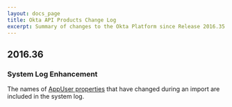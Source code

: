 ```yaml
---
layout: docs_page
title: Okta API Products Change Log
excerpt: Summary of changes to the Okta Platform since Release 2016.35
---
```


## 2016.36

### System Log Enhancement

The names of [AppUser properties](/docs/api/resources/apps#application-user-properties)
that have changed during an import are included in the system log. <!-- (OKTA-96525) -->